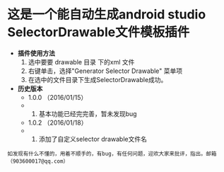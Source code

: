 # 这是一个能自动生成android studio SelectorDrawable文件模板插件

   - **插件使用方法**
      1. 选中要要 drawable 目录 下的xml 文件
      2. 右键单击，选择"Generator Selector Drawable" 菜单项
      3. 在选中的文件目录下生成SelectorDrawable成功。
   - **历史版本**
     - 1.0.0 （2016/01/15）
      - 1. 基本功能已经完完善，暂未发现bug
     - 1.0.2 （2016/01/18）
      - 1. 添加了自定义selector drawable文件名


    如发现有什么不懂的，用着不顺手的，有bug，有任何问题，迎欢大家来批评，指出。邮箱（903600017@qq.com）
